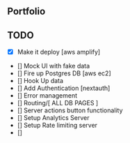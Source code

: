## Portfolio 

## TODO
  
- [X] Make it deploy [aws amplify]
- [] Mock UI with fake data 
- [] Fire up Postgres DB [aws ec2]
- [] Hook Up data
- [] Add Authentication [nextauth]
- [] Error management
- [] Routing/[ ALL DB PAGES ]
- [] Server actions button functionality 
- [] Setup Analytics Server 
- [] Setup Rate limiting server
- [] 

